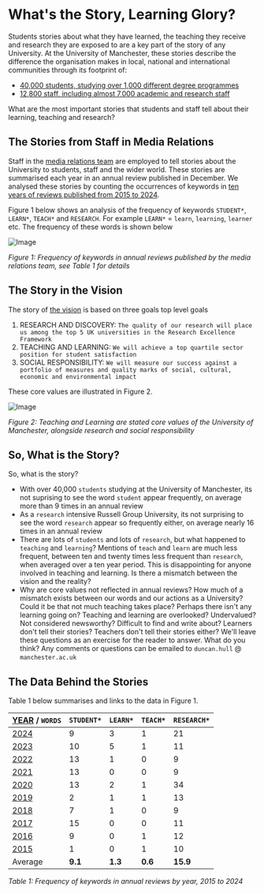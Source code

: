 # What's the Story, Learning Glory?

Students stories about what they have learned, the teaching they receive and research they are exposed to are a key part of the story of any University. At the University of Manchester, these stories describe the difference the organisation makes in local, national and international communities through its footprint of:
* [40,000 students, studying over 1,000 different degree programmes](https://www.employers.manchester.ac.uk/ourstudents/) 
* [12,800 staff, including almost 7,000 academic and research staff](https://www.manchester.ac.uk/about/people/)

What are the most important stories that students and staff tell about their learning, teaching and research?

<!-- ## Teaching Glory? not really-->

## The Stories from Staff in Media Relations

Staff in the [media relations team](https://www.manchester.ac.uk/about/news/contact-media-relations/) are employed to tell stories about the University to students, staff and the wider world. These stories are summarised each year in an annual review published in December. We analysed these stories by counting the occurrences of keywords in [ten years of reviews published from 2015 to 2024](https://github.com/dullhunk/cdyf/issues/995). 

Figure 1 below shows an analysis of the frequency of keywords `STUDENT*`, `LEARN*`, `TEACH*` and `RESEARCH`.  For example `LEARN*` = `learn`, `learning`, `learner` etc. The frequency of these words is shown below


![Image](https://github.com/user-attachments/assets/b19ec952-cefa-4904-b7b3-011fab9e1e05)

_Figure 1: Frequency of keywords in annual reviews published by the media relations team, see Table 1 for details_

## The Story in the Vision

The story of [the vision](https://github.com/dullhunk/cdyf/issues/1008) is based on three goals top level goals

1. RESEARCH AND DISCOVERY: `The quality of our research will place us among the top 5 UK universities in the Research Excellence Framework`
2. TEACHING AND LEARNING: `We will achieve a top quartile sector position for student satisfaction`
3. SOCIAL RESPONSIBILITY: `We will measure our success against a portfolio of measures and quality marks of social, cultural, economic and environmental impact`

These core values are illustrated in Figure 2.

![Image](https://github.com/user-attachments/assets/bcec2956-9886-4b79-8a4d-a586bb393ed4)

_Figure 2: Teaching and Learning are stated core values of the University of Manchester, alongside research and social responsibility_

## So, What is the Story?

So, what is the story? 

* With over 40,000 `students` studying at the University of Manchester, its not suprising to see the word `student` appear frequently, on average more than 9 times in an annual review
* As a `research` intensive Russell Group University, its not surprising to see the word `research` appear so frequently either, on average nearly 16 times in an annual review
* There are lots of `students` and lots of `research`, but what happened to `teaching` and `learning`? Mentions of `teach` and `learn` are much less frequent, between ten and twenty times less frequent than `research`, when averaged over a ten year period. This is disappointing for anyone involved in teaching and learning. Is there a mismatch between the vision and the reality? 
* Why are core values not reflected in annual reviews? How much of a mismatch exists between our words and our actions as a University? Could it be that not much teaching takes place? Perhaps there isn't any learning going on? Teaching and learning are overlooked? Undervalued? Not considered newsworthy? Difficult to find and write about? Learners don't tell their stories? Teachers don't tell their stories either? We'll leave these questions as an exercise for the reader to answer. What do you think? Any comments or questions can be emailed to `duncan.hull` @ `manchester.ac.uk`

## The Data Behind the Stories

Table 1 below summarises and links to the data in Figure 1.

| [YEAR](https://github.com/dullhunk/cdyf/issues/995) / `WORDS` | `STUDENT*` | `LEARN*` | `TEACH*`  |  `RESEARCH*` |   
|---------------------------------------------------------------|------------|----------|-----------|--------------|
| [2024](https://github.com/dullhunk/cdyf/issues/983)           | 9          | 3        | 1         | 21           | 
| [2023](https://github.com/dullhunk/cdyf/issues/984)           | 10         | 5        | 1         | 11           |  
| [2022](https://github.com/dullhunk/cdyf/issues/985)           | 13         | 1        | 0         | 9            |   
| [2021](https://github.com/dullhunk/cdyf/issues/986)           | 13         | 0        | 0         | 9            |   
| [2020](https://github.com/dullhunk/cdyf/issues/987)           | 13         | 2        | 1         | 34           |   
| [2019](https://github.com/dullhunk/cdyf/issues/988)           | 2          | 1        | 1         | 13           |   
| [2018](https://github.com/dullhunk/cdyf/issues/989)           | 7          | 1        | 0         | 9            |   
| [2017](https://github.com/dullhunk/cdyf/issues/991)           | 15         | 0        | 0         | 11           |   
| [2016](https://github.com/dullhunk/cdyf/issues/993)           | 9          | 0        | 1         | 12           |   
| [2015](https://github.com/dullhunk/cdyf/issues/994)           | 1          | 0        | 1         | 10           |   
| Average                                                       | **9.1**    | **1.3**  | **0.6**   | **15.9**     |   


_Table 1: Frequency of keywords in annual reviews by year, 2015 to 2024_

<!--
### Jekyll Themes

Your Pages site will use the layout and styles from the Jekyll theme you have selected in your [repository settings](https://github.com/dullhunk/teaching-and-learning/settings/pages). The name of this theme is saved in the Jekyll `_config.yml` configuration file.

### Support or Contact

Having trouble with Pages? Check out our [documentation](https://docs.github.com/categories/github-pages-basics/) or [contact support](https://support.github.com/contact) and we’ll help you sort it out.-->
